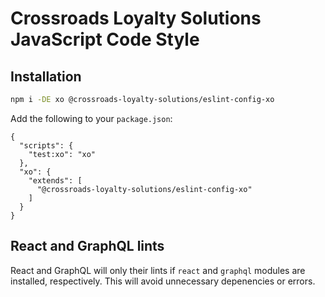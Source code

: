 # Crossroads Loyalty Solutions JavaScript Code Style

## Installation

```bash
npm i -DE xo @crossroads-loyalty-solutions/eslint-config-xo
```

Add the following to your `package.json`:

```
{
  "scripts": {
    "test:xo": "xo"
  },
  "xo": {
    "extends": [
      "@crossroads-loyalty-solutions/eslint-config-xo"
    ]
  }
}
```

## React and GraphQL lints

React and GraphQL will only their lints if `react` and `graphql` modules are
installed, respectively. This will avoid unnecessary depenencies or errors.
